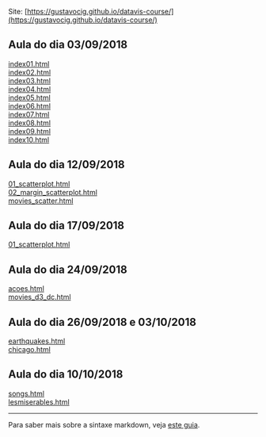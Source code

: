 
Site: [https://gustavocig.github.io/datavis-course/](https://gustavocig.github.io/datavis-course/)

## Aula do dia 03/09/2018

[index01.html](basic/index01.html)<br>
[index02.html](basic/index02.html)<br>
[index03.html](basic/index03.html)<br>
[index04.html](basic/index04.html)<br>
[index05.html](basic/index05.html)<br>
[index06.html](basic/index06.html)<br>
[index07.html](basic/index07.html)<br>
[index08.html](basic/index08.html)<br>
[index09.html](basic/index09.html)<br>
[index10.html](basic/index10.html)<br>

## Aula do dia 12/09/2018

[01_scatterplot.html](d3_scale/01_scatterplot.html)<br>
[02_margin_scatterplot.html](d3_scale/02_margin_scatterplot.html)<br>
[movies_scatter.html](d3_scale/movies_scatter.html)<br>

## Aula do dia 17/09/2018

[01_scatterplot.html](d3_update/01_scatterplot.html)

## Aula do dia 24/09/2018

[acoes.html](d3_crossfilter/acoes.html)<br>
[movies_d3_dc.html](d3_crossfilter/movies_d3_dc.html)

## Aula do dia 26/09/2018 e 03/10/2018

[earthquakes.html](d3_crossfilter_2/earthquakes.html)<br>
[chicago.html](d3_crossfilter_2/chicago.html)

## Aula do dia 10/10/2018

[songs.html](d3_networks_trees/songs.html)</br>
[lesmiserables.html](d3_networks_trees/lesmiserables.html)

---

Para saber mais sobre a sintaxe markdown, veja [este guia](https://guides.github.com/features/mastering-markdown/).